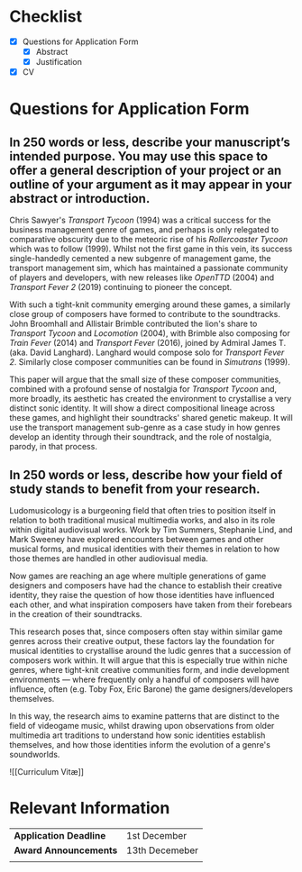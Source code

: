 # Checklist

- [x] Questions for Application Form
	- [x] Abstract
	- [x] Justification
- [x] CV

# Questions for Application Form

## In 250 words or less, describe your manuscript’s intended purpose. You may use this space to offer a general description of your project or an outline of your argument as it may appear in your abstract or introduction.

Chris Sawyer's *Transport Tycoon* (1994) was a critical success for the business management genre of games, and perhaps is only relegated to comparative obscurity due to the meteoric rise of his *Rollercoaster Tycoon* which was to follow (1999). Whilst not the first game in this vein, its success single-handedly cemented a new subgenre of management game, the transport management sim, which has maintained a passionate community of players and developers, with new releases like *OpenTTD* (2004) and *Transport Fever 2* (2019) continuing to pioneer the concept. 

With such a tight-knit community emerging around these games, a similarly close group of composers have formed to contribute to the soundtracks. John Broomhall and Allistair Brimble contributed the lion's share to *Transport Tycoon* and *Locomotion* (2004), with Brimble also composing for *Train Fever* (2014) and *Transport Fever* (2016), joined by Admiral James T. (aka. David Langhard). Langhard would compose solo for *Transport Fever 2*. Similarly close composer communities can be found in *Simutrans* (1999). 

This paper will argue that the small size of these composer communities, combined with a profound sense of nostalgia for *Transport Tycoon* and, more broadly, its aesthetic has created the environment to crystallise a very distinct sonic identity. It will show a direct compositional lineage across these games, and highlight their soundtracks' shared genetic makeup. It will use the transport management sub-genre as a case study in how genres develop an identity through their soundtrack, and the role of nostalgia, parody, in that process.

## In 250 words or less, describe how your field of study stands to benefit from your research.

Ludomusicology is a burgeoning field that often tries to position itself in relation to both traditional musical multimedia works, and also in its role within digital audiovisual works. Work by Tim Summers, Stephanie Lind, and Mark Sweeney have explored encounters between games and other musical forms, and musical identities with their themes in relation to how those themes are handled in other audiovisual media. 

Now games are reaching an age where multiple generations of game designers and composers have had the chance to establish their creative identity, they raise the question of how those identities have influenced each other, and what inspiration composers have taken from their forebears in the creation of their soundtracks. 

This research poses that, since composers often stay within similar game genres across their creative output, these factors lay the foundation for musical identities to crystallise around the ludic genres that a succession of composers work within. It will argue that this is especially true within niche genres, where tight-knit creative communities form, and indie development environments — where frequently only a handful of composers will have influence, often (e.g. Toby Fox, Eric Barone) the game designers/developers themselves.

In this way, the research aims to examine patterns that are distinct to the field of videogame music, whilst drawing upon observations from older multimedia art traditions to understand how sonic identities establish themselves, and how those identities inform the evolution of a genre's soundworlds. 

![[Curriculum Vitæ]]

# Relevant Information

|                      |                |
| -------------------- | -------------- |
| **Application Deadline** | 1st December   |
| **Award Announcements**  | 13th Decemeber |
|                      |                |
